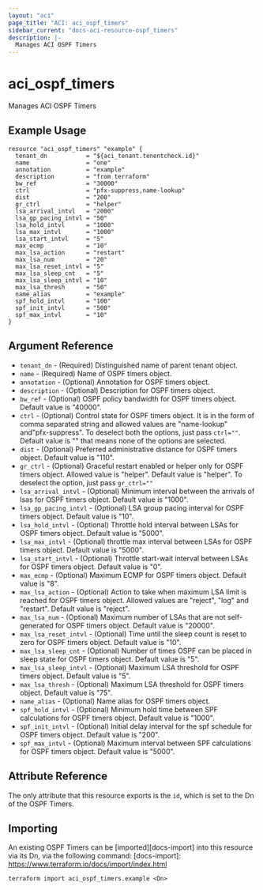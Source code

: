 ```yaml
---
layout: "aci"
page_title: "ACI: aci_ospf_timers"
sidebar_current: "docs-aci-resource-ospf_timers"
description: |-
  Manages ACI OSPF Timers
---
```


# aci_ospf_timers

Manages ACI OSPF Timers

## Example Usage

```hcl
resource "aci_ospf_timers" "example" {
  tenant_dn           = "${aci_tenant.tenentcheck.id}"
  name                = "one"
  annotation          = "example"
  description         = "from terraform"
  bw_ref              = "30000"
  ctrl                = "pfx-suppress,name-lookup"
  dist                = "200"
  gr_ctrl             = "helper"
  lsa_arrival_intvl   = "2000"
  lsa_gp_pacing_intvl = "50"
  lsa_hold_intvl      = "1000"
  lsa_max_intvl       = "1000"
  lsa_start_intvl     = "5"
  max_ecmp            = "10"
  max_lsa_action      = "restart"
  max_lsa_num         = "20"
  max_lsa_reset_intvl = "5"
  max_lsa_sleep_cnt   = "5"
  max_lsa_sleep_intvl = "10"
  max_lsa_thresh      = "50"
  name_alias          = "example"
  spf_hold_intvl      = "100"
  spf_init_intvl      = "500"
  spf_max_intvl       = "10"
}
```

## Argument Reference

- `tenant_dn` - (Required) Distinguished name of parent tenant object.
- `name` - (Required) Name of OSPF timers object.
- `annotation` - (Optional) Annotation for OSPF timers object.
- `description` - (Optional) Description for OSPF timers object.
- `bw_ref` - (Optional) OSPF policy bandwidth for OSPF timers object. Default value is "40000".
- `ctrl` - (Optional) Control state for OSPF timers object. It is in the form of comma separated string and allowed values are "name-lookup" and"pfx-suppress". To deselect both the options, just pass `ctrl=""`. Default value is "" that means none of the options are selected.
- `dist` - (Optional) Preferred administrative distance for OSPF timers object. Default value is "110".
- `gr_ctrl` - (Optional) Graceful restart enabled or helper only for OSPF timers object. Allowed value is "helper". Default value is "helper". To deselect the option, just pass `gr_ctrl=""`
- `lsa_arrival_intvl` - (Optional) Minimum interval between the arrivals of lsas for OSPF timers object. Default value is "1000".
- `lsa_gp_pacing_intvl` - (Optional) LSA group pacing interval for OSPF timers object. Default value is "10".
- `lsa_hold_intvl` - (Optional) Throttle hold interval between LSAs for OSPF timers object. Default value is "5000".
- `lsa_max_intvl` - (Optional) throttle max interval between LSAs for OSPF timers object. Default value is "5000".
- `lsa_start_intvl` - (Optional) Throttle start-wait interval between LSAs for OSPF timers object. Default value is "0".
- `max_ecmp` - (Optional) Maximum ECMP for OSPF timers object. Default value is "8".
- `max_lsa_action` - (Optional) Action to take when maximum LSA limit is reached for OSPF timers object. Allowed values are "reject", "log" and "restart". Default value is "reject".
- `max_lsa_num` - (Optional) Maximum number of LSAs that are not self-generated for OSPF timers object. Default value is "20000".
- `max_lsa_reset_intvl` - (Optional) Time until the sleep count is reset to zero for OSPF timers object. Default value is "10".
- `max_lsa_sleep_cnt` - (Optional) Number of times OSPF can be placed in sleep state for OSPF timers object. Default value is "5".
- `max_lsa_sleep_intvl` - (Optional) Maximum LSA threshold for OSPF timers object. Default value is "5".
- `max_lsa_thresh` - (Optional) Maximum LSA threshold for OSPF timers object. Default value is "75".
- `name_alias` - (Optional) Name alias for OSPF timers object.
- `spf_hold_intvl` - (Optional) Minimum hold time between SPF calculations for OSPF timers object. Default value is "1000".
- `spf_init_intvl` - (Optional) Initial delay interval for the spf schedule for OSPF timers object. Default value is "200".
- `spf_max_intvl` - (Optional) Maximum interval between SPF calculations for OSPF timers object. Default value is "5000".

## Attribute Reference

The only attribute that this resource exports is the `id`, which is set to the
Dn of the OSPF Timers.

## Importing

An existing OSPF Timers can be [imported][docs-import] into this resource via its Dn, via the following command:
[docs-import]: https://www.terraform.io/docs/import/index.html

```
terraform import aci_ospf_timers.example <Dn>
```
